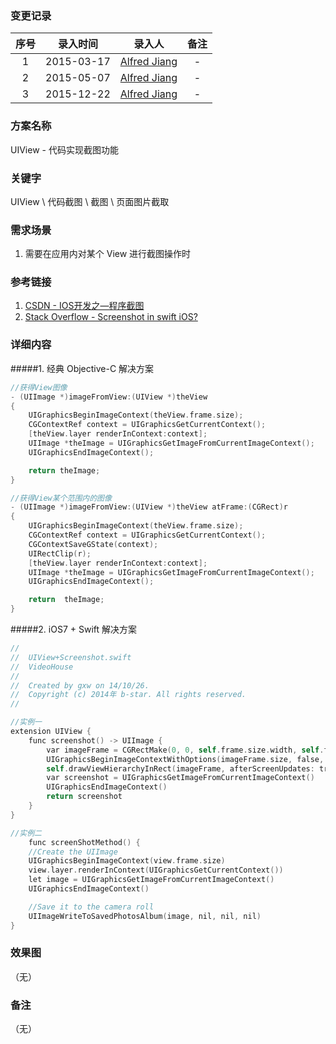 ### 变更记录

| 序号 | 录入时间 | 录入人 | 备注 |
|:--------:|:--------:|:--------:|:--------:|
| 1 | 2015-03-17 | [Alfred Jiang](https://github.com/viktyz) | - |
| 2 | 2015-05-07 | [Alfred Jiang](https://github.com/viktyz) | - |
| 3 | 2015-12-22 | [Alfred Jiang](https://github.com/viktyz) | - |

### 方案名称

UIView - 代码实现截图功能

### 关键字

UIView \ 代码截图 \ 截图 \ 页面图片截取

### 需求场景

1. 需要在应用内对某个 View 进行截图操作时

### 参考链接

1. [CSDN - IOS开发之—程序截图](http://blog.csdn.net/pjk1129/article/details/7097618)
2. [Stack Overflow - Screenshot in swift iOS?](http://stackoverflow.com/questions/25444609/screenshot-in-swift-ios)

### 详细内容

#####1. 经典 Objective-C 解决方案
```objective-c
//获得View图像
- (UIImage *)imageFromView:(UIView *)theView
{
    UIGraphicsBeginImageContext(theView.frame.size);
    CGContextRef context = UIGraphicsGetCurrentContext();
    [theView.layer renderInContext:context];
    UIImage *theImage = UIGraphicsGetImageFromCurrentImageContext();
    UIGraphicsEndImageContext();

    return theImage;
}

//获得View某个范围内的图像
- (UIImage *)imageFromView:(UIView *)theView atFrame:(CGRect)r
{
    UIGraphicsBeginImageContext(theView.frame.size);
    CGContextRef context = UIGraphicsGetCurrentContext();
    CGContextSaveGState(context);
    UIRectClip(r);
    [theView.layer renderInContext:context];
    UIImage *theImage = UIGraphicsGetImageFromCurrentImageContext();
    UIGraphicsEndImageContext();

    return  theImage;
}
```

#####2. iOS7 + Swift 解决方案
```objective-c
//
//  UIView+Screenshot.swift
//  VideoHouse
//
//  Created by gxw on 14/10/26.
//  Copyright (c) 2014年 b-star. All rights reserved.
//

//实例一
extension UIView {
    func screenshot() -> UIImage {
        var imageFrame = CGRectMake(0, 0, self.frame.size.width, self.frame.height)
        UIGraphicsBeginImageContextWithOptions(imageFrame.size, false, 0)
        self.drawViewHierarchyInRect(imageFrame, afterScreenUpdates: true)
        var screenshot = UIGraphicsGetImageFromCurrentImageContext()
        UIGraphicsEndImageContext()
        return screenshot
    }
}

//实例二
    func screenShotMethod() {
    //Create the UIImage
    UIGraphicsBeginImageContext(view.frame.size)
    view.layer.renderInContext(UIGraphicsGetCurrentContext())
    let image = UIGraphicsGetImageFromCurrentImageContext()
    UIGraphicsEndImageContext()

    //Save it to the camera roll
    UIImageWriteToSavedPhotosAlbum(image, nil, nil, nil)
}
```

### 效果图
（无）

### 备注
（无）